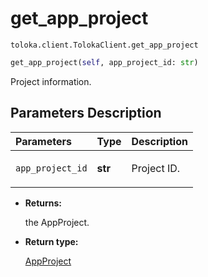 # get_app_project
`toloka.client.TolokaClient.get_app_project`

```python
get_app_project(self, app_project_id: str)
```

Project information.

## Parameters Description

| Parameters | Type | Description |
| :----------| :----| :-----------|
`app_project_id`|**str**|<p>Project ID.</p>

* **Returns:**

  the AppProject.

* **Return type:**

  [AppProject](toloka.client.app.AppProject.md)

